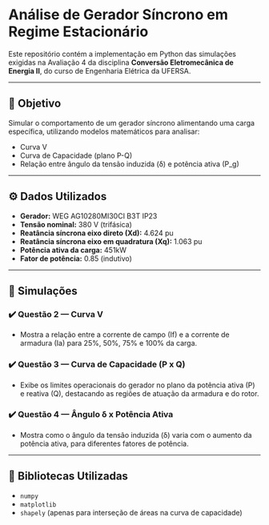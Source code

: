 # Análise de Gerador Síncrono em Regime Estacionário

Este repositório contém a implementação em Python das simulações exigidas na Avaliação 4 da disciplina **Conversão Eletromecânica de Energia II**, do curso de Engenharia Elétrica da UFERSA.

---

## 🧠 Objetivo

Simular o comportamento de um gerador síncrono alimentando uma carga específica, utilizando modelos matemáticos para analisar:
- Curva V
- Curva de Capacidade (plano P-Q)
- Relação entre ângulo da tensão induzida (δ) e potência ativa (P_g)

---

## ⚙️ Dados Utilizados

- **Gerador:** WEG AG10280MI30CI B3T IP23
- **Tensão nominal:** 380 V (trifásica)
- **Reatância síncrona eixo direto (Xd):** 4.624 pu
- **Reatância síncrona eixo em quadratura (Xq):** 1.063 pu
- **Potência ativa da carga:** 451kW
- **Fator de potência:** 0.85 (indutivo)

---

## 🧪 Simulações

### ✔️ Questão 2 — Curva V

- Mostra a relação entre a corrente de campo (If) e a corrente de armadura (Ia) para 25%, 50%, 75% e 100% da carga.

### ✔️ Questão 3 — Curva de Capacidade (P x Q)

- Exibe os limites operacionais do gerador no plano da potência ativa (P) e reativa (Q), destacando as regiões de atuação da armadura e do rotor.

### ✔️ Questão 4 — Ângulo δ x Potência Ativa

- Mostra como o ângulo da tensão induzida (δ) varia com o aumento da potência ativa, para diferentes fatores de potência.

---

## 🧰 Bibliotecas Utilizadas

- `numpy`
- `matplotlib`
- `shapely` (apenas para interseção de áreas na curva de capacidade)
